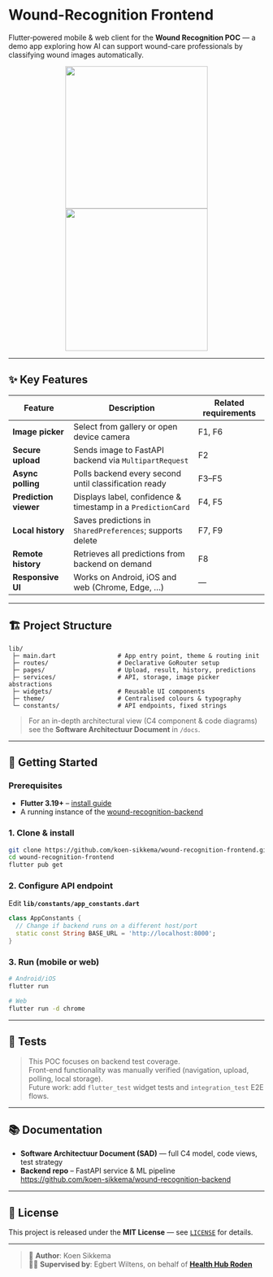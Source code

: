 # Wound-Recognition Frontend

Flutter‐powered mobile & web client for the **Wound Recognition POC** — a demo app exploring how AI can support wound-care professionals by classifying wound images automatically.

<p align="center">
  <img src="docs/screenshot_upload_page.png" width="280"/>
  <img src="docs/screenshot_result_page.png" width="280"/>
</p>

---

## ✨ Key Features

| Feature | Description | Related requirements |
|---------|-------------|----------------------|
| **Image picker** | Select from gallery or open device camera | F1, F6 |
| **Secure upload** | Sends image to FastAPI backend via `MultipartRequest` | F2 |
| **Async polling** | Polls backend every second until classification ready | F3–F5 |
| **Prediction viewer** | Displays label, confidence & timestamp in a `PredictionCard` | F4, F5 |
| **Local history** | Saves predictions in `SharedPreferences`; supports delete | F7, F9 |
| **Remote history** | Retrieves all predictions from backend on demand | F8 |
| **Responsive UI** | Works on Android, iOS and web (Chrome, Edge, …) | — |

---

## 🏗️ Project Structure

```
lib/
 ├─ main.dart                 # App entry point, theme & routing init
 ├─ routes/                   # Declarative GoRouter setup
 ├─ pages/                    # Upload, result, history, predictions
 ├─ services/                 # API, storage, image picker abstractions
 ├─ widgets/                  # Reusable UI components
 ├─ theme/                    # Centralised colours & typography
 └─ constants/                # API endpoints, fixed strings
```

> For an in-depth architectural view (C4 component & code diagrams) see the **Software Architectuur Document** in `/docs`.

---

## 🚀 Getting Started

### Prerequisites

- **Flutter 3.19+** – [install guide](https://docs.flutter.dev/get-started/install)
- A running instance of the [wound-recognition-backend](https://github.com/koen-sikkema/wound-recognition-backend)

### 1. Clone & install

```bash
git clone https://github.com/koen-sikkema/wound-recognition-frontend.git
cd wound-recognition-frontend
flutter pub get
```

### 2. Configure API endpoint

Edit **`lib/constants/app_constants.dart`**

```dart
class AppConstants {
  // Change if backend runs on a different host/port
  static const String BASE_URL = 'http://localhost:8000';
}
```

### 3. Run (mobile or web)

```bash
# Android/iOS
flutter run

# Web
flutter run -d chrome
```

---

## 🧪 Tests

> This POC focuses on backend test coverage.  
> Front-end functionality was manually verified (navigation, upload, polling, local storage).  
> Future work: add `flutter_test` widget tests and `integration_test` E2E flows.

---

## 📚 Documentation

- **Software Architectuur Document (SAD)** — full C4 model, code views, test strategy
- **Backend repo** – FastAPI service & ML pipeline  
  <https://github.com/koen-sikkema/wound-recognition-backend>

---

## 📝 License

This project is released under the **MIT License** — see [`LICENSE`](LICENSE) for details.

---

>👤 **Author**: Koen Sikkema  
🧑‍🏫 **Supervised by**: Egbert Wiltens, on behalf of [**Health Hub Roden**](https://www.health-hub.eu/home)
